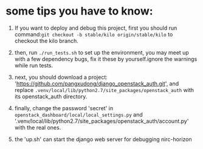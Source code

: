 some tips you have to know:
===========================

1. If you want to deploy and debug this project, first you should run command:`git checkout -b stable/kilo origin/stable/kilo` to checkout the kilo branch.

2. then, run `./run_tests.sh` to set up the environment, you may meet up with a few dependency bugs, fix it these by yourself.ignore the warnings while run tests.

3. next, you should download a project: 'https://github.com/pangxudong/django_openstack_auth.git', and replace `.venv/local/lib/python2.7/site_packages/openstack_auth` with its openstack_auth directory.

4. finally, change the password 'secret' in `openstack_dashboard/local/local_settings.py` and '.venv/local/lib/python2.7/site_packages/openstack_auth/account.py' with the real ones.

5. the 'up.sh' can start the django web server for debugging nirc-horizon

